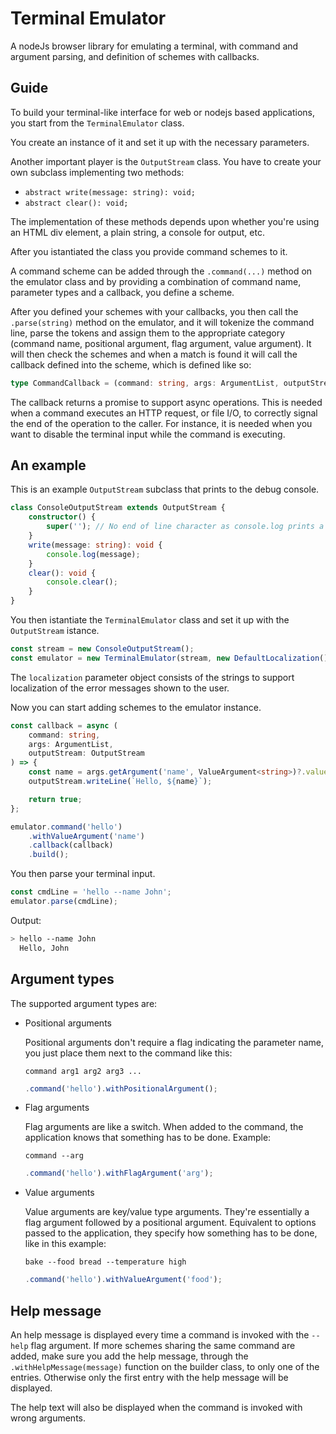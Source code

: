 # Terminal Emulator

A nodeJs browser library for emulating a terminal, with command and argument parsing, and definition of schemes with callbacks.

## Guide

To build your terminal-like interface for web or nodejs based applications, you start from the `TerminalEmulator` class.

You create an instance of it and set it up with the necessary parameters.

Another important player is the `OutputStream` class. You have to create your own subclass implementing two methods:

-   `abstract write(message: string): void;`
-   `abstract clear(): void;`

The implementation of these methods depends upon whether you're using an HTML div element, a plain string, a console for output, etc.

After you istantiated the class you provide command schemes to it.

A command scheme can be added through the `.command(...)` method on the emulator class and by providing a combination of command name, parameter types and a callback, you define a scheme.

After you defined your schemes with your callbacks, you then call the `.parse(string)` method on the emulator, and it will tokenize the command line, parse the tokens and assign them to the appropriate category (command name, positional argument, flag argument, value argument). It will then check the schemes and when a match is found it will call the callback defined into the scheme, which is defined like so:

```typescript
type CommandCallback = (command: string, args: ArgumentList, outputStream: OutputStream) => Promise<boolean>
```

The callback returns a promise to support async operations. This is needed when a command executes an HTTP request, or file I/O, to correctly signal the end of the operation to the caller. For instance, it is needed when you want to disable the terminal input while the command is executing.

## An example

This is an example `OutputStream` subclass that prints to the debug console.

```typescript
class ConsoleOutputStream extends OutputStream {
    constructor() {
        super(''); // No end of line character as console.log prints a newline by default
    }
    write(message: string): void {
        console.log(message);
    }
    clear(): void {
        console.clear();
    }
}
```

You then istantiate the `TerminalEmulator` class and set it up with the `OutputStream` istance.

```typescript
const stream = new ConsoleOutputStream();
const emulator = new TerminalEmulator(stream, new DefaultLocalization());
```

The `localization` parameter object consists of the strings to support localization of the error messages shown to the user.

Now you can start adding schemes to the emulator instance.

```typescript
const callback = async (
    command: string,
    args: ArgumentList,
    outputStream: OutputStream
) => {
    const name = args.getArgument('name', ValueArgument<string>)?.value;
    outputStream.writeLine(`Hello, ${name}`);

    return true;
};

emulator.command('hello')
    .withValueArgument('name')
    .callback(callback)
    .build();
```

You then parse your terminal input.

```typescript
const cmdLine = 'hello --name John';
emulator.parse(cmdLine);
```

Output:

```bash
> hello --name John
  Hello, John
```

## Argument types

The supported argument types are:

-   Positional arguments

    Positional arguments don't require a flag indicating the parameter name, you just place them next to the command like this:

    `command arg1 arg2 arg3 ...`

    ```typescript
    .command('hello').withPositionalArgument();
    ```

-   Flag arguments

    Flag arguments are like a switch. When added to the command, the application knows that something has to be done. Example:

    `command --arg`

    ```typescript
    .command('hello').withFlagArgument('arg');
    ```

-   Value arguments

    Value arguments are key/value type arguments. They're essentially a flag argument followed by a positional argument. Equivalent to options passed to the application, they specify how something has to be done, like in this example:

    `bake --food bread --temperature high`

    ```typescript
    .command('hello').withValueArgument('food');
    ```

## Help message

An help message is displayed every time a command is invoked with the `--help` flag argument. If more schemes sharing the same command are added, make sure you add the help message, through the `.withHelpMessage(message)` function on the builder class, to only one of the entries. Otherwise only the first entry with the help message will be displayed.

The help text will also be displayed when the command is invoked with wrong arguments.
